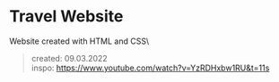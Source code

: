 # Travel Website

Website created with HTML and CSS\

> created: 09.03.2022\
> inspo: https://www.youtube.com/watch?v=YzRDHxbw1RU&t=11s
